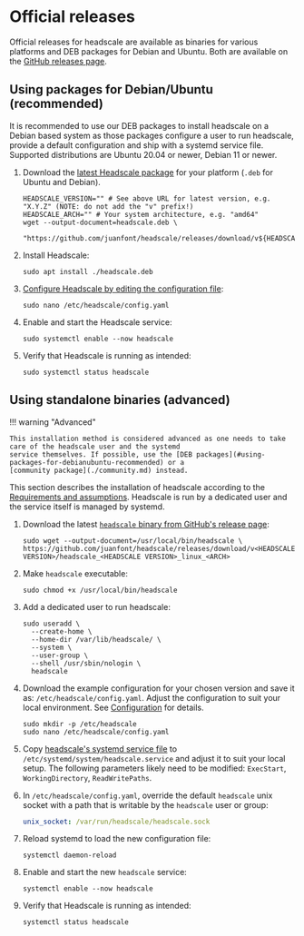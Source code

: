# Official releases

Official releases for headscale are available as binaries for various platforms and DEB packages for Debian and Ubuntu.
Both are available on the [GitHub releases page](https://github.com/juanfont/headscale/releases).

## Using packages for Debian/Ubuntu (recommended)

It is recommended to use our DEB packages to install headscale on a Debian based system as those packages configure a
user to run headscale, provide a default configuration and ship with a systemd service file. Supported distributions are
Ubuntu 20.04 or newer, Debian 11 or newer.

1. Download the [latest Headscale package](https://github.com/juanfont/headscale/releases/latest) for your platform (`.deb` for Ubuntu and Debian).

    ```shell
    HEADSCALE_VERSION="" # See above URL for latest version, e.g. "X.Y.Z" (NOTE: do not add the "v" prefix!)
    HEADSCALE_ARCH="" # Your system architecture, e.g. "amd64"
    wget --output-document=headscale.deb \
      "https://github.com/juanfont/headscale/releases/download/v${HEADSCALE_VERSION}/headscale_${HEADSCALE_VERSION}_linux_${HEADSCALE_ARCH}.deb"
    ```

1. Install Headscale:

    ```shell
    sudo apt install ./headscale.deb
    ```

1. [Configure Headscale by editing the configuration file](../../ref/configuration.md):

    ```shell
    sudo nano /etc/headscale/config.yaml
    ```

1. Enable and start the Headscale service:

    ```shell
    sudo systemctl enable --now headscale
    ```

1. Verify that Headscale is running as intended:

    ```shell
    sudo systemctl status headscale
    ```

## Using standalone binaries (advanced)

!!! warning "Advanced"

    This installation method is considered advanced as one needs to take care of the headscale user and the systemd
    service themselves. If possible, use the [DEB packages](#using-packages-for-debianubuntu-recommended) or a
    [community package](./community.md) instead.

This section describes the installation of headscale according to the [Requirements and
assumptions](../requirements.md#assumptions). Headscale is run by a dedicated user and the service itself is managed by
systemd.

1. Download the latest [`headscale` binary from GitHub's release page](https://github.com/juanfont/headscale/releases):

    ```shell
    sudo wget --output-document=/usr/local/bin/headscale \
    https://github.com/juanfont/headscale/releases/download/v<HEADSCALE VERSION>/headscale_<HEADSCALE VERSION>_linux_<ARCH>
    ```

1. Make `headscale` executable:

    ```shell
    sudo chmod +x /usr/local/bin/headscale
    ```

1. Add a dedicated user to run headscale:

    ```shell
    sudo useradd \
      --create-home \
      --home-dir /var/lib/headscale/ \
      --system \
      --user-group \
      --shell /usr/sbin/nologin \
      headscale
    ```

1. Download the example configuration for your chosen version and save it as: `/etc/headscale/config.yaml`. Adjust the
   configuration to suit your local environment. See [Configuration](../../ref/configuration.md) for details.

    ```shell
    sudo mkdir -p /etc/headscale
    sudo nano /etc/headscale/config.yaml
    ```

1. Copy [headscale's systemd service file](../../packaging/headscale.systemd.service) to
   `/etc/systemd/system/headscale.service` and adjust it to suit your local setup. The following parameters likely need
   to be modified: `ExecStart`, `WorkingDirectory`, `ReadWritePaths`.

1. In `/etc/headscale/config.yaml`, override the default `headscale` unix socket with a path that is writable by the
   `headscale` user or group:

    ```yaml
    unix_socket: /var/run/headscale/headscale.sock
    ```

1. Reload systemd to load the new configuration file:

    ```shell
    systemctl daemon-reload
    ```

1. Enable and start the new `headscale` service:

    ```shell
    systemctl enable --now headscale
    ```

1. Verify that Headscale is running as intended:

    ```shell
    systemctl status headscale
    ```
